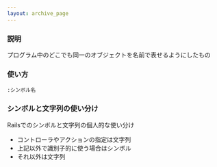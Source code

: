 ```yaml
---
layout: archive_page
---
```

### 説明
プログラム中のどこでも同一のオブジェクトを名前で表せるようにしたもの

### 使い方
    :シンボル名

### シンボルと文字列の使い分け
Railsでのシンボルと文字列の個人的な使い分け

* コントローラやアクションの指定は文字列
* 上記以外で識別子的に使う場合はシンボル
* それ以外は文字列